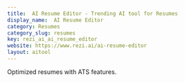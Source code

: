 ```yaml
---
title:  AI Resume Editor - Trending AI tool for Resumes
display_name:  AI Resume Editor
category: Resumes
category_slug: resumes
key: rezi_ai_ai_resume_editor
website: https://www.rezi.ai/ai-resume-editor
layout: aitool
---
```


Optimized resumes with ATS features.
